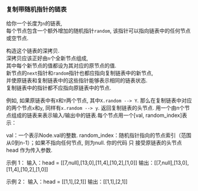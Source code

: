 
### 复制带随机指针的链表

给你一个长度为`n`的链表,  
每个节点包含一个额外增加的随机指针`random`, 该指针可以指向链表中的任何节点或空节点.  

构造这个链表的深拷贝.  
深拷贝应该正好由`n`个全新节点组成,  
其中每个新节点的值都设为其对应的原节点的值.  
新节点的`next`指针和`random`指针也都应指向复制链表中的新节点,   
并使原链表和复制链表中的这些指针能够表示相同的链表状态.  
复制链表中的指针都不应指向原链表中的节点.  

例如, 如果原链表中有`X`和`Y`两个节点, 其中`X.random --> Y`.
那么在复制链表中对应的两个节点`x`和`y`, 同样有`x.random --> y`.
返回复制链表的头节点.
用一个由n个节点组成的链表来表示输入/输出中的链表.每个节点用一个[val, random_index]表示：

val：一个表示Node.val的整数.
random_index：随机指针指向的节点索引（范围从0到n-1）；如果不指向任何节点, 则为null.
你的代码 只 接受原链表的头节点 head 作为传入参数.


示例 1：
输入：head = [[7,null],[13,0],[11,4],[10,2],[1,0]]
输出：[[7,null],[13,0],[11,4],[10,2],[1,0]]

示例 2：
输入：head = [[1,1],[2,1]]
输出：[[1,1],[2,1]]
